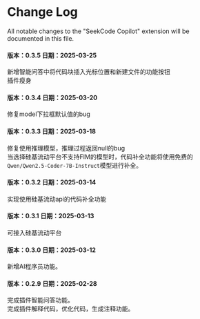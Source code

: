 # Change Log

All notable changes to the "SeekCode Copilot" extension will be documented in this file.

#### 版本：0.3.5 日期：2025-03-25
新增智能问答中将代码块插入光标位置和新建文件的功能按钮  
插件瘦身

#### 版本：0.3.4 日期：2025-03-20
修复model下拉框默认值的bug

#### 版本：0.3.3 日期：2025-03-18
修复使用推理模型，推理过程返回null的bug  
当选择硅基流动平台不支持FIM的模型时，代码补全功能将使用免费的```Qwen/Qwen2.5-Coder-7B-Instruct```模型进行补全。

#### 版本：0.3.2 日期：2025-03-14
实现使用硅基流动api的代码补全功能

#### 版本：0.3.1 日期：2025-03-13
可接入硅基流动平台

#### 版本：0.3.0 日期：2025-03-12
新增AI程序员功能。

#### 版本：0.2.9 日期：2025-02-28

完成插件智能问答功能。  
完成插件解释代码，优化代码，生成注释功能。